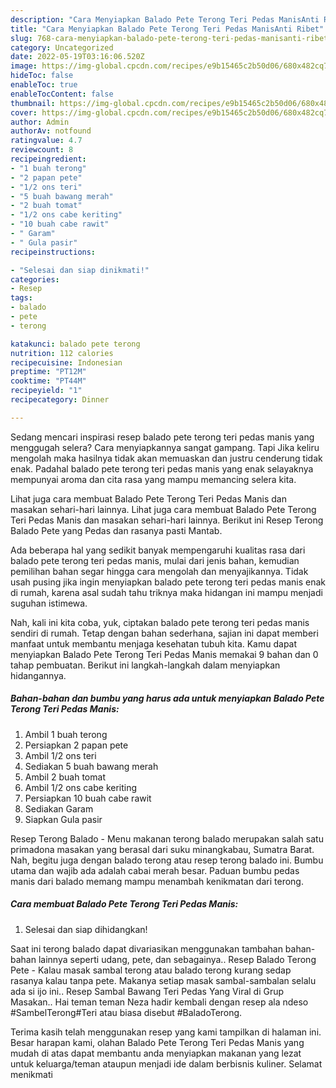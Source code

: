 ```yaml
---
description: "Cara Menyiapkan Balado Pete Terong Teri Pedas ManisAnti Ribet"
title: "Cara Menyiapkan Balado Pete Terong Teri Pedas ManisAnti Ribet"
slug: 768-cara-menyiapkan-balado-pete-terong-teri-pedas-manisanti-ribet
category: Uncategorized
date: 2022-05-19T03:16:06.520Z
image: https://img-global.cpcdn.com/recipes/e9b15465c2b50d06/680x482cq70/balado-pete-terong-teri-pedas-manis-foto-resep-utama.jpg
hideToc: false
enableToc: true
enableTocContent: false
thumbnail: https://img-global.cpcdn.com/recipes/e9b15465c2b50d06/680x482cq70/balado-pete-terong-teri-pedas-manis-foto-resep-utama.jpg
cover: https://img-global.cpcdn.com/recipes/e9b15465c2b50d06/680x482cq70/balado-pete-terong-teri-pedas-manis-foto-resep-utama.jpg
author: Admin
authorAv: notfound
ratingvalue: 4.7
reviewcount: 8
recipeingredient:
- "1 buah terong"
- "2 papan pete"
- "1/2 ons teri"
- "5 buah bawang merah"
- "2 buah tomat"
- "1/2 ons cabe keriting"
- "10 buah cabe rawit"
- " Garam"
- " Gula pasir"
recipeinstructions:

- "Selesai dan siap dinikmati!"
categories:
- Resep
tags:
- balado
- pete
- terong

katakunci: balado pete terong 
nutrition: 112 calories
recipecuisine: Indonesian
preptime: "PT12M"
cooktime: "PT44M"
recipeyield: "1"
recipecategory: Dinner

---
```



Sedang mencari inspirasi resep balado pete terong teri pedas manis yang menggugah selera? Cara menyiapkannya sangat gampang. Tapi Jika keliru mengolah maka hasilnya tidak akan memuaskan dan justru cenderung tidak enak. Padahal balado pete terong teri pedas manis yang enak selayaknya mempunyai aroma dan cita rasa yang mampu memancing selera kita.


Lihat juga cara membuat Balado Pete Terong Teri Pedas Manis dan masakan sehari-hari lainnya. Lihat juga cara membuat Balado Pete Terong Teri Pedas Manis dan masakan sehari-hari lainnya. Berikut ini Resep Terong Balado Pete yang Pedas dan rasanya pasti Mantab.

Ada beberapa hal yang sedikit banyak mempengaruhi kualitas rasa dari balado pete terong teri pedas manis, mulai dari jenis bahan, kemudian pemilihan bahan segar hingga cara mengolah dan menyajikannya. Tidak usah pusing jika ingin menyiapkan balado pete terong teri pedas manis enak di rumah, karena asal sudah tahu triknya maka hidangan ini mampu menjadi suguhan istimewa.


Nah, kali ini kita coba, yuk, ciptakan balado pete terong teri pedas manis sendiri di rumah. Tetap dengan bahan sederhana, sajian ini dapat memberi manfaat untuk membantu menjaga kesehatan tubuh kita. Kamu dapat menyiapkan Balado Pete Terong Teri Pedas Manis memakai 9 bahan dan 0 tahap pembuatan. Berikut ini langkah-langkah dalam menyiapkan hidangannya.

<!--inarticleads1-->

##### Bahan-bahan dan bumbu yang harus ada untuk menyiapkan Balado Pete Terong Teri Pedas Manis:

1. Ambil 1 buah terong
1. Persiapkan 2 papan pete
1. Ambil 1/2 ons teri
1. Sediakan 5 buah bawang merah
1. Ambil 2 buah tomat
1. Ambil 1/2 ons cabe keriting
1. Persiapkan 10 buah cabe rawit
1. Sediakan  Garam
1. Siapkan  Gula pasir


Resep Terong Balado - Menu makanan terong balado merupakan salah satu primadona masakan yang berasal dari suku minangkabau, Sumatra Barat. Nah, begitu juga dengan balado terong atau resep terong balado ini. Bumbu utama dan wajib ada adalah cabai merah besar. Paduan bumbu pedas manis dari balado memang mampu menambah kenikmatan dari terong. 

<!--inarticleads2-->

##### Cara membuat Balado Pete Terong Teri Pedas Manis:


1. Selesai dan siap dihidangkan!

Saat ini terong balado dapat divariasikan menggunakan tambahan bahan-bahan lainnya seperti udang, pete, dan sebagainya.. Resep Balado Terong Pete - Kalau masak sambal terong atau balado terong kurang sedap rasanya kalau tanpa pete. Makanya setiap masak sambal-sambalan selalu ada si ijo ini.. Resep Sambal Bawang Teri Pedas Yang Viral di Grup Masakan.. Hai teman teman Neza hadir kembali dengan resep ala ndeso #SambelTerong#Teri atau biasa disebut #BaladoTerong. 

Terima kasih telah menggunakan resep yang kami tampilkan di halaman ini. Besar harapan kami, olahan Balado Pete Terong Teri Pedas Manis yang mudah di atas dapat membantu anda menyiapkan makanan yang lezat untuk keluarga/teman ataupun menjadi ide dalam berbisnis kuliner. Selamat menikmati
